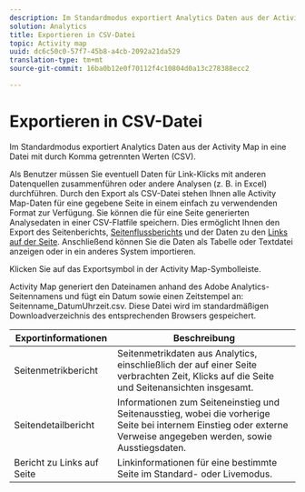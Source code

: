 ```yaml
---
description: Im Standardmodus exportiert Analytics Daten aus der Activity Map in eine Datei mit durch Komma getrennten Werten (CSV).
solution: Analytics
title: Exportieren in CSV-Datei
topic: Activity map
uuid: dc6c50c0-57f7-45b8-a4cb-2092a21da529
translation-type: tm+mt
source-git-commit: 16ba0b12e0f70112f4c10804d0a13c278388ecc2

---
```



# Exportieren in CSV-Datei

Im Standardmodus exportiert Analytics Daten aus der Activity Map in eine Datei mit durch Komma getrennten Werten (CSV).

Als Benutzer müssen Sie eventuell Daten für Link-Klicks mit anderen Datenquellen zusammenführen oder andere Analysen (z. B. in Excel) durchführen. Durch den Export als CSV-Datei stehen Ihnen alle Activity Map-Daten für eine gegebene Seite in einem einfach zu verwendenden Format zur Verfügung. Sie können die für eine Seite generierten Analysedaten in einer CSV-Flatfile speichern. Dies ermöglicht Ihnen den Export des  Seitenberichts, [Seitenflussberichts](/help/analyze/activity-map/activitymap-page-flow.md) und der Daten zu den [Links auf der Seite](/help/analyze/activity-map/activitymap-links-report.md). Anschließend können Sie die Daten als Tabelle oder Textdatei anzeigen oder in ein anderes System importieren.

Klicken Sie auf das Exportsymbol in der Activity Map-Symbolleiste.

Activity Map generiert den Dateinamen anhand des Adobe Analytics-Seitennamens und fügt ein Datum sowie einen Zeitstempel an: Seitenname_DatumUhrzeit.csv. Diese Datei wird im standardmäßigen Downloadverzeichnis des entsprechenden Browsers gespeichert.

| Exportinformationen | Beschreibung |
|---|---|
| Seitenmetrikbericht | Seitenmetrikdaten aus Analytics, einschließlich der auf einer Seite verbrachten Zeit, Klicks auf die Seite und Seitenansichten insgesamt. |
| Seitendetailbericht | Informationen zum Seiteneinstieg und Seitenausstieg, wobei die vorherige Seite bei internem Einstieg oder externe Verweise angegeben werden, sowie Ausstiegsdaten. |
| Bericht zu Links auf Seite | Linkinformationen für eine bestimmte Seite im Standard- oder Livemodus. |
